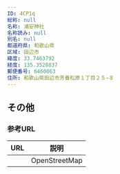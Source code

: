```yaml
---
ID: 4CP1q
総称: null
名称: 浦安神社
名称読み: null
別名: null
都道府県: 和歌山県
区域: 田辺市
緯度: 33.7463792
経度: 135.3528837
郵便番号: 6460063
住所: 和歌山県田辺市芳養松原１丁目２５−８
---
```


## その他

### 参考URL

| URL | 説明          |
| --- | ------------- |
|     | OpenStreetMap |
